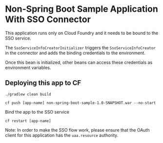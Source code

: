 # Non-Spring Boot Sample Application With SSO Connector

This application runs only on Cloud Foundry and it needs to be bound to the SSO service.

The `SsoServiceInfoCreatorInitializer` triggers the `SsoServiceInfoCreator` in the connector and adds the binding credentials to the environment.

Once this bean is initialized, other beans can access these credentials as environment variables.

## Deploying this app to CF

`./gradlew clean build`

`cf push [app-name] non-spring-boot-sample-1.0-SNAPSHOT.war --no-start`

Bind the app to the SSO service

`cf restart [app-name]`

Note: In order to make the SSO flow work, please ensure that the OAuth client for this application has the `uaa.resource` authority.
